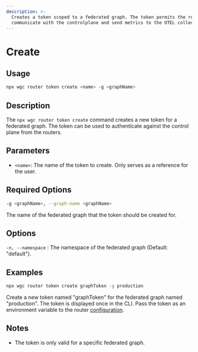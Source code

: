 ```yaml
---
description: >-
  Creates a token scoped to a federated graph. The token permits the router to
  communicate with the controlplane and send metrics to the OTEL collectors.
---
```


# Create

## Usage

```bash
npx wgc router token create <name> -g <graphName>
```

## Description

The `npx wgc router token create` command creates a new token for a federated graph. The token can be used to authenticate against the control plane from the routers.

## Parameters

* `<name>`: The name of the token to create. Only serves as a reference for the user.

## Required Options

```bash
-g <graphName>, --graph-name <graphName>
```

The name of the federated graph that the token should be created for.

## Options

`-n, --namespace` : The namespace of the federated graph (Default: "default").

## Examples

```bash
npx wgc router token create graphToken -g production
```

Create a new token named "graphToken" for the federated graph named "production". The token is displayed once in the CLI. Pass the token as an environment variable to the router [configuration](../../../router/configuration.md).

## Notes

* The token is only valid for a specific federated graph.
